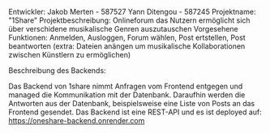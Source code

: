 
Entwickler: Jakob Merten - 587527
            Yann Ditengou - 587245 
Projektname: "1Share"
Projektbeschreibung: Onlineforum das Nutzern ermöglicht sich über verschidene musikalische
                     Genren auszutauschen
Vorgesehene Funktionen: Anmelden, Ausloggen, Forum wählen, Post ertstellen,
                        Post beantworten (extra: Dateien anängen um musikalische
                        Kollaborationen zwischen Künstlern zu ermöglichen)


Beschreibung des Backends: 

Das Backend von 1share nimmt Anfragen vom Frontend entgegen und managed die Kommunikation mit der Datenbank.
Daraufhin werden die Antworten aus der Datenbank, beispielsweise eine Liste von Posts an das Frontend gesendet.
Das Backend ist eine REST-API und es ist deployed auf: https://oneshare-backend.onrender.com
